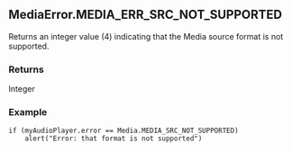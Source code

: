 MediaError.MEDIA_ERR_SRC_NOT_SUPPORTED
-----------
Returns an integer value (4) indicating that the Media source format is not supported.

### Returns ###
Integer

### Example ###
    if (myAudioPlayer.error == Media.MEDIA_SRC_NOT_SUPPORTED)
        alert("Error: that format is not supported")